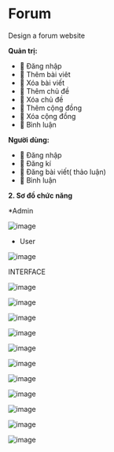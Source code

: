 # Forum
Design a forum website

<b>Quản trị:</b>
<ul>
  <li>
 Đăng nhập
  </li>
  <li>
 Thêm bài viêt
    
  </li>
  <li>
 Xóa bài viết
    
  </li>
    
  <li>
 Thêm chủ đề
  </li>
  <li>
 Xóa chủ đề
  </li>
  <li>
 Thêm cộng đồng
  </li>
  <li>
 Xóa cộng đồng
    
  </li>
  <li>
 Bình luận
    
  </li>
</ul>








<b>Người dùng:</b>
<ul>
  <li>    
 Đăng nhập
  </li>
  
  <li>
 Đăng kí
  </li>
  
  <li>
 Đăng bài viết( thảo luận)
  </li>
  
  <li>
 Bình luận    
  </li>
</ul>

<b>2. Sơ đồ chức năng</b>
   
*Admin

![image](https://github.com/PhuoWng3112002/forum.github.io/assets/107473716/2e53e1fc-81d5-4294-8171-f57f279e7931)

* User
  
![image](https://github.com/PhuoWng3112002/forum.github.io/assets/107473716/1efff280-6da7-42da-b8f6-d8f863d6723b)


INTERFACE

![image](https://github.com/PhuoWng3112002/forum.github.io/assets/107473716/7677e983-ae5d-4dac-a410-f30d87bebef5)

![image](https://github.com/PhuoWng3112002/forum.github.io/assets/107473716/f4e57578-dca1-4110-adef-6f464febf9a4)

![image](https://github.com/PhuoWng3112002/forum.github.io/assets/107473716/d72b0974-2074-4fcf-988c-a648d0d48bf7)

![image](https://github.com/PhuoWng3112002/forum.github.io/assets/107473716/d7ec16ab-1f79-483d-9dcf-1189c958340a)

![image](https://github.com/PhuoWng3112002/forum.github.io/assets/107473716/d20f76a6-6528-4d88-ad66-2b728a92d0b2)

![image](https://github.com/PhuoWng3112002/forum.github.io/assets/107473716/a32c2b01-bfca-4125-9922-5c020499bd84)

![image](https://github.com/PhuoWng3112002/forum.github.io/assets/107473716/b0e50360-f63e-4651-9008-e0553d20a70e)

![image](https://github.com/PhuoWng3112002/forum.github.io/assets/107473716/93468daa-b736-4f16-aa20-d1d0f2cdae9d)

![image](https://github.com/PhuoWng3112002/forum.github.io/assets/107473716/06c22996-bec0-4a57-b87b-344c4845a1d5)

![image](https://github.com/PhuoWng3112002/forum.github.io/assets/107473716/4212098d-55ea-4b2c-9b02-bc59807625ca)

![image](https://github.com/PhuoWng3112002/forum.github.io/assets/107473716/c3e458cb-ef50-4b23-b4c8-2f36fd90619c)










